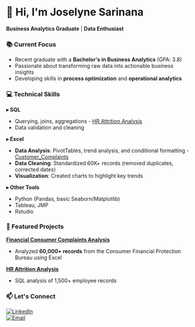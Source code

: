 # 👋 Hi, I'm Joselyne Sarinana  
**Business Analytics Graduate** | **Data Enthusiast**  

### 📚 Current Focus  
- Recent graduate with a **Bachelor's in Business Analytics** (GPA: 3.8)  
- Passionate about transforming raw data into actionable business insights  
- Developing skills in **process optimization** and **operational analytics**  

### 💻 Technical Skills  
**▸ SQL**  
- Querying, joins, aggregations - [HR Attrition Analysis](https://github.com/JoselyneSari/HR_dataset-SQL-project)  
- Data validation and cleaning  

**▸ Excel**  
- **Data Analysis**: PivotTables, trend analysis, and conditional formatting  - [Customer_Complaints](https://github.com/JoselyneSari/customer-complaints-dashboard)  
- **Data Cleaning**: Standardized 60K+ records (removed duplicates, corrected dates)  
- **Visualization**: Created charts to highlight key trends


**▸ Other Tools**  
- Python (Pandas, basic Seaborn/Matplotlib)  
- Tableau, JMP
- Rstudio 

### 🚀 Featured Projects  
[**Financial Consumer Complaints Analysis**](https://github.com/JoselyneSari/customer-complaints-dashboard)  
- Analyzed **60,000+ records** from the Consumer Financial Protection Bureau using Excel  

[**HR Attrition Analysis**](https://github.com/JoselyneSari/HR_dataset-SQL-project)  
- SQL analysis of 1,500+ employee records  


### 📫 Let's Connect  
[![LinkedIn](https://img.shields.io/badge/LinkedIn-Connect-blue?style=flat&logo=linkedin)](your-linkedin-url)  
[![Email](https://img.shields.io/badge/Email-Contact%20Me-red?style=flat&logo=gmail)](mailto:Joselyne.Sarinana75@gmail.com)  

<!--
**JoselyneSari/JoselyneSari** is a ✨ _special_ ✨ repository because its `README.md` (this file) appears on your GitHub profile.

Here are some ideas to get you started:

- 🔭 I’m currently working on ...
- 🌱 I’m currently learning ...
- 👯 I’m looking to collaborate on ...
- 🤔 I’m looking for help with ...
- 💬 Ask me about ...
- 📫 How to reach me: ...
- 😄 Pronouns: ...
- ⚡ Fun fact: ...
-->
